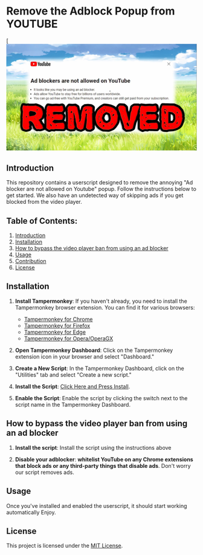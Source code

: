 # Remove the Adblock Popup from YOUTUBE
[![picture](https://github.com/chokiproai/RemoveAdblockYoutube/blob/main/Thumnail.jpg?raw=true)
## Introduction

This repository contains a userscript designed to remove the annoying "Ad blocker are not allowed on Youtube" popup. Follow the instructions below to get started.
We also have an undetected way of skipping ads if you get blocked from the video player.

## Table of Contents:

1. [Introduction](#introduction)
2. [Installation](#installation)
3. [How to bypass the video player ban from using an ad blocker](#how-to-bypass-the-video-player-ban-from-using-an-ad-blocker)
4. [Usage](#usage)
5. [Contribution](#contribution)
6. [License](#license)

## Installation

1. **Install Tampermonkey**:
   If you haven't already, you need to install the Tampermonkey browser extension. You can find it for various browsers:
   - [Tampermonkey for Chrome](https://chrome.google.com/webstore/detail/tampermonkey/dhdgffkkebhmkfjojejmpbldmpobfkfo)
   - [Tampermonkey for Firefox](https://addons.mozilla.org/en-US/firefox/addon/tampermonkey/)
   - [Tampermonkey for Edge](https://microsoftedge.microsoft.com/addons/detail/tampermonkey/iikmkjmpaadaobahmlepeloendndfphd)
   - [Tampermonkey for Opera/OperaGX](https://addons.opera.com/en-gb/extensions/details/tampermonkey-beta/)

2. **Open Tampermonkey Dashboard**:
   Click on the Tampermonkey extension icon in your browser and select "Dashboard."

3. **Create a New Script**:
   In the Tampermonkey Dashboard, click on the "Utilities" tab and select "Create a new script."

4. **Install the Script**:
   [Click Here and Press Install](https://github.com/chokiproai/RemoveAdblockYoutube/raw/main/Youtube-Ad-blocker-Reminder-Remover.user.js).

5. **Enable the Script**:
   Enable the script by clicking the switch next to the script name in the Tampermonkey Dashboard.

## How to bypass the video player ban from using an ad blocker

1. **Install the script**:
   Install the script using the instructions above

2. **Disable your adblocker**:
   **whitelist YouTube on any Chrome extensions that block ads or any third-party things that disable ads**. Don't worry our script removes ads.

## Usage

Once you've installed and enabled the userscript, it should start working automatically Enjoy.

## License

This project is licensed under the [MIT License](LICENSE).
